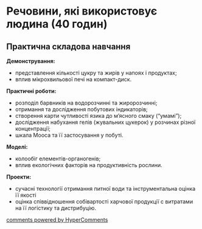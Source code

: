 <div id="hypercomments_widget" class="js-hypercomments-widget invisible"></div>

# Речовини, які використовує людина (40 годин)

## Практична складова навчання


<p><b>Демонстрування:</b><br>
<ul>
    <li>представлення кількості цукру та жирів у напоях і продуктах;</li>
    <li>вплив мікрохвильової печі на компакт-диск.</li>
</ul></p>
<p><b>Практичні роботи:</b><br>
<ul>
    <li>розподіл барвників на водорозчинні та жиророзчинні;</li>
    <li>отримання та дослідження побутових індикаторів;</li>
    <li>створення карти чутливості язика до м’ясного смаку (“умамі”);</li>
    <li>дослідження набухання гелів (жувальних цукерок)  у розчинах різної концентрації;</li>
    <li>шкала Мооса та її застосування у побуті.</li>
</ul></p>
<p><b>Моделі:</b><br>
<ul>
    <li>колообіг елементів-органогенів;</li>
    <li>вплив екологічних факторів на продуктивність рослини.</li>
</ul></p>
<p><b>Проекти:</b><br>
<ul>
    <li>сучасні технології отримання питної води та інструментальна оцінка її якості</li>
    <li>оцінка співвідношення собівартості харчової продукції с витратами на її логістику та дистрибуцію.</li>
</ul></p>



<div class="js-hypercomments-container">
<a href="http://hypercomments.com" class="hc-link" title="comments widget">comments powered by HyperComments</a>
</div>